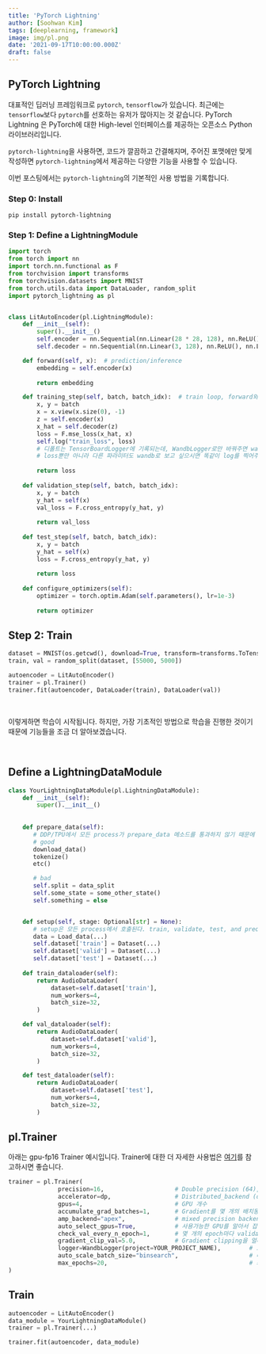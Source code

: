 ```yaml
---
title: 'PyTorch Lightning'
author: [Soohwan Kim]
tags: [deeplearning, framework]
image: img/pl.png
date: '2021-09-17T10:00:00.000Z'
draft: false
---
```


## PyTorch Lightning
  
대표적인 딥러닝 프레임워크로 `pytorch`, `tensorflow`가 있습니다. 최근에는 `tensorflow`보다 `pytorch`를 선호하는 유저가 많아지는 것 같습니다. 
PyTorch Lightning 은 PyTorch에 대한 High-level 인터페이스를 제공하는 오픈소스 Python 라이브러리입니다.   
  
`pytorch-lightning`을 사용하면, 코드가 깔끔하고 간결해지며, 주어진 포맷에만 맞게 작성하면 `pytorch-lightning`에서 제공하는 다양한 기능을 사용할 수 있습니다.
  
이번 포스팅에서는 `pytorch-lightning`의 기본적인 사용 방법을 기록합니다.  
  
### Step 0: Install
`pip install pytorch-lightning`  

### Step 1: Define a LightningModule
```python
import torch
from torch import nn
import torch.nn.functional as F
from torchvision import transforms
from torchvision.datasets import MNIST
from torch.utils.data import DataLoader, random_split
import pytorch_lightning as pl


class LitAutoEncoder(pl.LightningModule):
    def __init__(self):
        super().__init__()
        self.encoder = nn.Sequential(nn.Linear(28 * 28, 128), nn.ReLU(), nn.Linear(128, 3))
        self.decoder = nn.Sequential(nn.Linear(3, 128), nn.ReLU(), nn.Linear(128, 28 * 28))

    def forward(self, x):  # prediction/inference
        embedding = self.encoder(x)
        
        return embedding

    def training_step(self, batch, batch_idx):  # train loop, forward와 독립적으로 실행합니다.
        x, y = batch
        x = x.view(x.size(0), -1)
        z = self.encoder(x)
        x_hat = self.decoder(z)
        loss = F.mse_loss(x_hat, x)
        self.log("train_loss", loss) 
        # 디폴트는 TensorBoardLogger에 기록되는데, WandbLogger로만 바꿔주면 wandb를 사용할 수 있습니다. 
        # loss뿐만 아니라 다른 파라미터도 wandb로 보고 싶으시면 똑같이 log를 찍어주면 됩니다.
        
        return loss
        
    def validation_step(self, batch, batch_idx):
        x, y = batch
        y_hat = self(x)
        val_loss = F.cross_entropy(y_hat, y)
        
        return val_loss
        
    def test_step(self, batch, batch_idx):
        x, y = batch
        y_hat = self(x)
        loss = F.cross_entropy(y_hat, y)
        
        return loss
  
    def configure_optimizers(self):
        optimizer = torch.optim.Adam(self.parameters(), lr=1e-3)
        
        return optimizer
```

## Step 2: Train
```python
dataset = MNIST(os.getcwd(), download=True, transform=transforms.ToTensor())
train, val = random_split(dataset, [55000, 5000])

autoencoder = LitAutoEncoder()
trainer = pl.Trainer()
trainer.fit(autoencoder, DataLoader(train), DataLoader(val))
```

<br>
  
이렇게하면 학습이 시작됩니다. 하지만, 가장 기초적인 방법으로 학습을 진행한 것이기 때문에 기능들을 조금 더 알아보겠습니다.  


<br>


## Define a LightningDataModule
```python
class YourLightningDataModule(pl.LightningDataModule):
    def __init__(self):
        super().__init__()
        
   
    def prepare_data(self):  
       # DDP/TPU에서 모든 process가 prepare_data 메소드를 통과하지 않기 때문에 stage로 나누면 안됩니다.
       # good
       download_data()
       tokenize()
       etc()

       # bad
       self.split = data_split
       self.some_state = some_other_state()
       self.something = else


    def setup(self, stage: Optional[str] = None): 
       # setup은 모든 process에서 호출된다. train, validate, test, and predict로 데이터를 나눈다.
       data = Load_data(...)
       self.dataset['train'] = Dataset(...)
       self.dataset['valid'] = Dataset(...)
       self.dataset['test'] = Dataset(...)
        
    def train_dataloader(self):
        return AudioDataLoader(
            dataset=self.dataset['train'],
            num_workers=4,
            batch_size=32,
        )

    def val_dataloader(self):
        return AudioDataLoader(
            dataset=self.dataset['valid'],
            num_workers=4,
            batch_size=32,
        )

    def test_dataloader(self):
        return AudioDataLoader(
            dataset=self.dataset['test'],
            num_workers=4,
            batch_size=32,
        )
 ```
 
 
 
## pl.Trainer  
아래는 gpu-fp16 Trainer 예시입니다. Trainer에 대한 더 자세한 사용법은 [여기](https://github.com/PyTorchLightning/pytorch-lightning/blob/master/pytorch_lightning/trainer/trainer.py#L91-L344)를 참고하시면 좋습니다.  
  
```python
trainer = pl.Trainer(
              precision=16,                    # Double precision (64), full precision (32) or half precision (16)
              accelerator=dp,                  # Distributed_backend (dp, ddp, etc ...)
              gpus=4,                          # GPU 개수
              accumulate_grad_batches=1,       # Gradient를 몇 개의 배치동안 누적해서 계산할 것인지
              amp_backend="apex",              # mixed precision backend to use (“native” or “apex”)
              auto_select_gpus=True,           # 사용가능한 GPU를 알아서 잡아준다.
              check_val_every_n_epoch=1,       # 몇 개의 epoch마다 validation 할 것 인지
              gradient_clip_val=5.0,           # Gradient clipping을 얼마로 할 것인지
              logger=WandbLogger(project=YOUR_PROJECT_NAME),        # 로그 선택
              auto_scale_batch_size="binsearch",                    # 메모리에 적합한 가장 큰 배치 사이즈를 찾아준다.
              max_epochs=20,                                        # 최대 epoch 수
)
```


## Train
```python
autoencoder = LitAutoEncoder()
data_module = YourLightningDataModule()
trainer = pl.Trainer(...)

trainer.fit(autoencoder, data_module)
```

